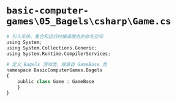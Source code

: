 # `basic-computer-games\05_Bagels\csharp\Game.cs`

```py
# 引入系统、集合和运行时编译服务的命名空间
using System;
using System.Collections.Generic;
using System.Runtime.CompilerServices;

# 定义 Bagels 游戏类，继承自 GameBase 类
namespace BasicComputerGames.Bagels
{
    public class Game : GameBase
    }
}
```